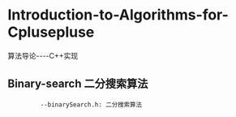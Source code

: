 # Introduction-to-Algorithms-for-Cplusepluse
算法导论----C++实现
## Binary-search 二分搜索算法
             --binarySearch.h: 二分搜索算法

